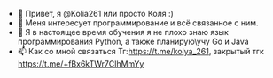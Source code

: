 - 👋 Привет, я @Kolia261 или просто Коля :)
- 👀 Меня интересует программирование и всё связанное с ним.
- 🌱 Я в настоящее время обучения я не плохо знаю язык программирования Python, а также планирую\учу Go и Java
- 📫 Как со мной связаться Тг:https://t.me/kolya_261, закрытый тгк https://t.me/+fBx6kTWr7ClhMmYy
<!---
Kolia261/Kolia261 is a ✨ special ✨ repository because its `README.md` (this file) appears on your GitHub profile.
You can click the Preview link to take a look at your changes.
--->
